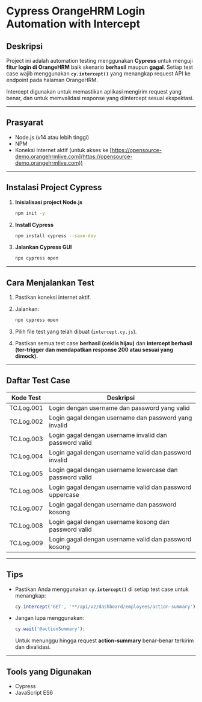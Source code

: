 # Cypress OrangeHRM Login Automation with Intercept

## Deskripsi

Project ini adalah automation testing menggunakan **Cypress** untuk menguji **fitur login di OrangeHRM** baik skenario **berhasil** maupun **gagal**.
Setiap test case wajib menggunakan **`cy.intercept()`** yang menangkap request API ke endpoint pada halaman OrangeHRM.

Intercept digunakan untuk memastikan aplikasi mengirim request yang benar, dan untuk memvalidasi response yang diintercept sesuai ekspektasi.

---

## Prasyarat

* Node.js (v14 atau lebih tinggi)
* NPM
* Koneksi Internet aktif (untuk akses ke [https://opensource-demo.orangehrmlive.com](https://opensource-demo.orangehrmlive.com))

---

## Instalasi Project Cypress

1. **Inisialisasi project Node.js**

   ```bash
   npm init -y
   ```

2. **Install Cypress**

   ```bash
   npm install cypress --save-dev
   ```

3. **Jalankan Cypress GUI**

   ```bash
   npx cypress open
   ```

---

## Cara Menjalankan Test

1. Pastikan koneksi internet aktif.
2. Jalankan:

   ```bash
   npx cypress open
   ```
3. Pilih file test yang telah dibuat (`intercept.cy.js`).
4. Pastikan semua test case **berhasil (ceklis hijau)** dan **intercept berhasil (ter-trigger dan mendapatkan response 200 atau sesuai yang dimock).**

---

## Daftar Test Case

| Kode Test  | Deskripsi                                                |
| ---------- | -------------------------------------------------------- |
| TC.Log.001 | Login dengan username dan password yang valid            |
| TC.Log.002 | Login gagal dengan username dan password yang invalid    |
| TC.Log.003 | Login gagal dengan username invalid dan password valid   |
| TC.Log.004 | Login gagal dengan username valid dan password invalid   |
| TC.Log.005 | Login gagal dengan username lowercase dan password valid |
| TC.Log.006 | Login gagal dengan username valid dan password uppercase |
| TC.Log.007 | Login gagal dengan username dan password kosong          |
| TC.Log.008 | Login gagal dengan username kosong dan password valid    |
| TC.Log.009 | Login gagal dengan username valid dan password kosong    |

---

## Tips

* Pastikan Anda menggunakan **`cy.intercept()`** di setiap test case untuk menangkap:

  ```javascript
  cy.intercept('GET', '**/api/v2/dashboard/employees/action-summary').as('actionSummary');
  ```

* Jangan lupa menggunakan:

  ```javascript
  cy.wait('@actionSummary');
  ```

  Untuk menunggu hingga request **action-summary** benar-benar terkirim dan divalidasi.


---

## Tools yang Digunakan

* Cypress
* JavaScript ES6

